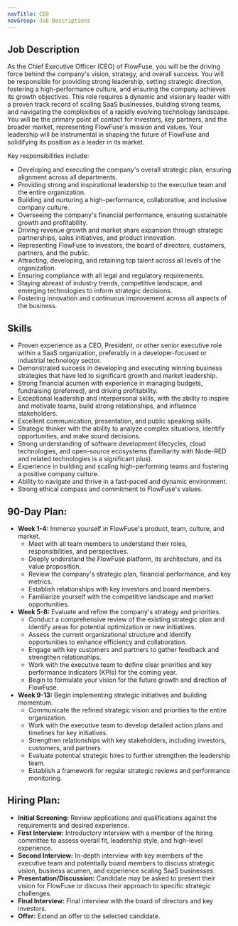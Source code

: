 ```yaml
---
navTitle: CEO
navGroup: Job Descriptions
---
```


## Job Description

As the Chief Executive Officer (CEO) of FlowFuse, you will be the driving force behind the company's vision, strategy, and overall success. You will be responsible for providing strong leadership, setting strategic direction, fostering a high-performance culture, and ensuring the company achieves its growth objectives. This role requires a dynamic and visionary leader with a proven track record of scaling SaaS businesses, building strong teams, and navigating the complexities of a rapidly evolving technology landscape. You will be the primary point of contact for investors, key partners, and the broader market, representing FlowFuse's mission and values. Your leadership will be instrumental in shaping the future of FlowFuse and solidifying its position as a leader in its market.

Key responsibilities include:

* Developing and executing the company's overall strategic plan, ensuring alignment across all departments.
* Providing strong and inspirational leadership to the executive team and the entire organization.
* Building and nurturing a high-performance, collaborative, and inclusive company culture.
* Overseeing the company's financial performance, ensuring sustainable growth and profitability.
* Driving revenue growth and market share expansion through strategic partnerships, sales initiatives, and product innovation.
* Representing FlowFuse to investors, the board of directors, customers, partners, and the public.
* Attracting, developing, and retaining top talent across all levels of the organization.
* Ensuring compliance with all legal and regulatory requirements.
* Staying abreast of industry trends, competitive landscape, and emerging technologies to inform strategic decisions.
* Fostering innovation and continuous improvement across all aspects of the business.

## Skills

* Proven experience as a CEO, President, or other senior executive role within a SaaS organization, preferably in a developer-focused or industrial technology sector.
* Demonstrated success in developing and executing winning business strategies that have led to significant growth and market leadership.
* Strong financial acumen with experience in managing budgets, fundraising (preferred), and driving profitability.
* Exceptional leadership and interpersonal skills, with the ability to inspire and motivate teams, build strong relationships, and influence stakeholders.
* Excellent communication, presentation, and public speaking skills.
* Strategic thinker with the ability to analyze complex situations, identify opportunities, and make sound decisions.
* Strong understanding of software development lifecycles, cloud technologies, and open-source ecosystems (familiarity with Node-RED and related technologies is a significant plus).
* Experience in building and scaling high-performing teams and fostering a positive company culture.
* Ability to navigate and thrive in a fast-paced and dynamic environment.
* Strong ethical compass and commitment to FlowFuse's values.

## 90-Day Plan:

* **Week 1-4:** Immerse yourself in FlowFuse's product, team, culture, and market.
    * Meet with all team members to understand their roles, responsibilities, and perspectives.
    * Deeply understand the FlowFuse platform, its architecture, and its value proposition.
    * Review the company's strategic plan, financial performance, and key metrics.
    * Establish relationships with key investors and board members.
    * Familiarize yourself with the competitive landscape and market opportunities.
* **Week 5-8:** Evaluate and refine the company's strategy and priorities.
    * Conduct a comprehensive review of the existing strategic plan and identify areas for potential optimization or new initiatives.
    * Assess the current organizational structure and identify opportunities to enhance efficiency and collaboration.
    * Engage with key customers and partners to gather feedback and strengthen relationships.
    * Work with the executive team to define clear priorities and key performance indicators (KPIs) for the coming year.
    * Begin to formulate your vision for the future growth and direction of FlowFuse.
* **Week 9-13:** Begin implementing strategic initiatives and building momentum.
    * Communicate the refined strategic vision and priorities to the entire organization.
    * Work with the executive team to develop detailed action plans and timelines for key initiatives.
    * Strengthen relationships with key stakeholders, including investors, customers, and partners.
    * Evaluate potential strategic hires to further strengthen the leadership team.
    * Establish a framework for regular strategic reviews and performance monitoring.

## Hiring Plan:

* **Initial Screening:** Review applications and qualifications against the requirements and desired experience.
* **First Interview:** Introductory interview with a member of the hiring committee to assess overall fit, leadership style, and high-level experience.
* **Second Interview:** In-depth interview with key members of the executive team and potentially board members to discuss strategic vision, business acumen, and experience scaling SaaS businesses.
* **Presentation/Discussion:** Candidate may be asked to present their vision for FlowFuse or discuss their approach to specific strategic challenges.
* **Final Interview:** Final interview with the board of directors and key investors.
* **Offer:** Extend an offer to the selected candidate.
